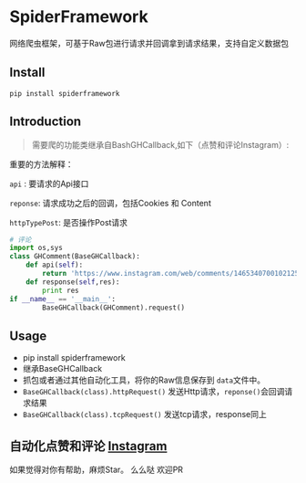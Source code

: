 # SpiderFramework
网络爬虫框架，可基于Raw包进行请求并回调拿到请求结果，支持自定义数据包
##  Install

``pip install spiderframework``

## Introduction
> 需要爬的功能类继承自BashGHCallback,如下（点赞和评论Instagram）:

重要的方法解释：

`api` : 要请求的Api接口

`reponse`: 请求成功之后的回调，包括Cookies 和 Content

`httpTypePost`: 是否操作Post请求

```python
# 评论
import os,sys
class GHComment(BaseGHCallback):
    def api(self):
        return 'https://www.instagram.com/web/comments/1465340700102125550/add/'
    def response(self,res):
        print res
if __name__ == '__main__':
        BaseGHCallback(GHComment).request()
```

## Usage

* pip install spiderframework 
* 继承BaseGHCallback
* 抓包或者通过其他自动化工具，将你的Raw信息保存到 `data`文件中。
* ``BaseGHCallback(class).httpRequest()``  发送Http请求，``reponse()``会回调请求结果
* ``BaseGHCallback(class).tcpRequest()``  发送tcp请求，response同上

## 自动化点赞和评论 [Instagram](https://github.com/xiyouMc/SpiderFramework/tree/master/Instagram)

如果觉得对你有帮助，麻烦Star。 么么哒 欢迎PR